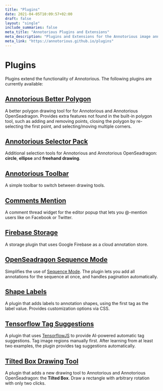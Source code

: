 ```yaml
---
title: "Plugins"
date: 2021-04-05T10:09:57+02:00
draft: false
layout: "single"
include_summaries: false
meta_title: "Annotorious Plugins and Extensions"
meta_description: "Plugins and Extensions for the Annotorious image annotation library"
meta_link: "https://annotorious.github.io/plugins"
---
```


# Plugins

Plugins extend the functionality of Annotorious. The following plugins are currently
available:

## [Annotorious Better Polygon](https://github.com/recogito/recogito-client-plugins/tree/main/plugins/annotorious-better-polygon)

A better polygon drawing tool for for Annotorious and Annotorious OpenSeadragon. Provides extra features not found in
the built-in polygon tool, such as adding and removing points, closing the polygon by re-selecting the first point, and
selecting/moving multiple corners.

## [Annotorious Selector Pack](https://github.com/recogito/annotorious-selector-pack)

Additional selection tools for Annotorious and Annotorious OpenSeadragon: __circle__, __ellipse__
and __freehand drawing__.

## [Annotorious Toolbar](https://github.com/recogito/recogito-client-plugins/tree/main/plugins/annotorious-toolbar)

A simple toolbar to switch between drawing tools.

## [Comments Mention](https://github.com/recogito/recogito-comments-mention)

A comment thread widget for the editor popup that lets you @-mention users like on Facebook or Twitter.

## [Firebase Storage](https://github.com/recogito/recogito-client-plugins/tree/main/plugins/storage-firebase)

A storage plugin that uses Google Firebase as a cloud annotation store.

## [OpenSeadragon Sequence Mode](https://github.com/recogito/recogito-client-plugins/tree/main/plugins/annotorious-sequence-mode)

Simplifies the use of [Sequence Mode](https://openseadragon.github.io/examples/tilesource-sequence/). The plugin
lets you add all annotations for the sequence at once, and handles pagination automatically.

## [Shape Labels](https://github.com/recogito/recogito-client-plugins/tree/main/plugins/annotorious-shape-labels)

A plugin that adds labels to annotation shapes, using the first tag as the label value. Provides customization options via CSS.

## [Tensorflow Tag Suggestions](https://github.com/recogito/recogito-client-plugins/tree/main/plugins/annotorious-tensorflow-tag-suggestions)

A plugin that uses [TensorflowJS](https://www.tensorflow.org/js) to provide AI-powered 
automatic tag suggestions. Tag image regions manually first. After learning from at least two 
examples, the plugin provides tag suggestions automatically.

## [Tilted Box Drawing Tool](https://github.com/recogito/recogito-client-plugins/tree/main/plugins/annotorious-tilted-box)

A plugin that adds a new drawing tool to Annotorious and Annotorious OpenSeadragon:
the __Tilted Box__. Draw a rectangle with arbitrary rotation with only two clicks.

